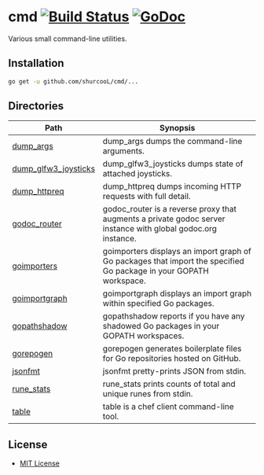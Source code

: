 # cmd [![Build Status](https://travis-ci.org/shurcooL/cmd.svg?branch=master)](https://travis-ci.org/shurcooL/cmd) [![GoDoc](https://godoc.org/github.com/shurcooL/cmd?status.svg)](https://godoc.org/github.com/shurcooL/cmd)

Various small command-line utilities.

Installation
------------

```bash
go get -u github.com/shurcooL/cmd/...
```

Directories
-----------

| Path                                                                                   | Synopsis                                                                                                           |
|----------------------------------------------------------------------------------------|--------------------------------------------------------------------------------------------------------------------|
| [dump_args](https://godoc.org/github.com/shurcooL/cmd/dump_args)                       | dump_args dumps the command-line arguments.                                                                        |
| [dump_glfw3_joysticks](https://godoc.org/github.com/shurcooL/cmd/dump_glfw3_joysticks) | dump_glfw3_joysticks dumps state of attached joysticks.                                                            |
| [dump_httpreq](https://godoc.org/github.com/shurcooL/cmd/dump_httpreq)                 | dump_httpreq dumps incoming HTTP requests with full detail.                                                        |
| [godoc_router](https://godoc.org/github.com/shurcooL/cmd/godoc_router)                 | godoc_router is a reverse proxy that augments a private godoc server instance with global godoc.org instance.      |
| [goimporters](https://godoc.org/github.com/shurcooL/cmd/goimporters)                   | goimporters displays an import graph of Go packages that import the specified Go package in your GOPATH workspace. |
| [goimportgraph](https://godoc.org/github.com/shurcooL/cmd/goimportgraph)               | goimportgraph displays an import graph within specified Go packages.                                               |
| [gopathshadow](https://godoc.org/github.com/shurcooL/cmd/gopathshadow)                 | gopathshadow reports if you have any shadowed Go packages in your GOPATH workspaces.                               |
| [gorepogen](https://godoc.org/github.com/shurcooL/cmd/gorepogen)                       | gorepogen generates boilerplate files for Go repositories hosted on GitHub.                                        |
| [jsonfmt](https://godoc.org/github.com/shurcooL/cmd/jsonfmt)                           | jsonfmt pretty-prints JSON from stdin.                                                                             |
| [rune_stats](https://godoc.org/github.com/shurcooL/cmd/rune_stats)                     | rune_stats prints counts of total and unique runes from stdin.                                                     |
| [table](https://godoc.org/github.com/shurcooL/cmd/table)                               | table is a chef client command-line tool.                                                                          |

License
-------

-	[MIT License](https://opensource.org/licenses/mit-license.php)

